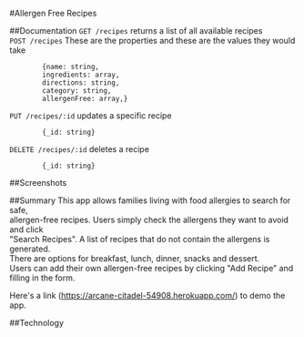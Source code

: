 #Allergen Free Recipes


##Documentation
`GET /recipes` returns a list of all available recipes  
`POST /recipes` These are the properties and these are the values they would take  
```
        {name: string,
        ingredients: array,
        directions: string,
        category: string,
        allergenFree: array,}
```
`PUT /recipes/:id` updates a specific recipe  
```
        {_id: string}
```
`DELETE /recipes/:id` deletes a recipe
```
        {_id: string}
```

##Screenshots


##Summary
This app allows families living with food allergies to search for safe,  
allergen-free recipes. Users simply check the allergens they want to avoid and click  
"Search Recipes". A list of recipes that do not contain the allergens is generated.   
There are options for breakfast, lunch, dinner, snacks and dessert.  
Users can add their own allergen-free recipes by clicking "Add Recipe" and filling in the form.  

Here's a link (https://arcane-citadel-54908.herokuapp.com/) to demo the app.



##Technology
